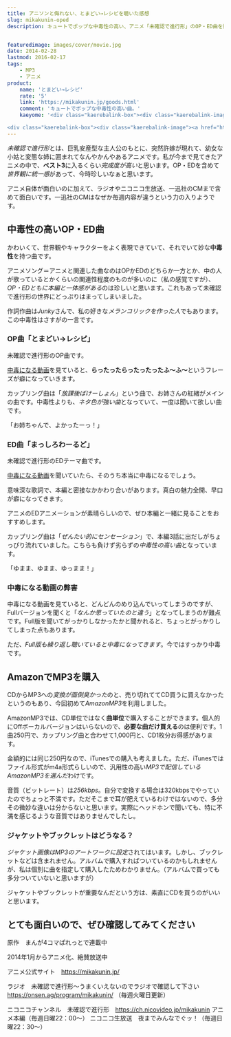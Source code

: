 ```yaml
---
title: アニソンと侮れない、とまどい→レシピを聴いた感想
slug: mikakunin-oped
description: キュートでポップな中毒性の高い、アニメ「未確認で進行形」のOP・ED曲を購入しました。アニメ自体も面白いのですが、それを彩る楽曲との一体感が素晴らしいです。さすがJunkyさんという感じです。


featuredimage: images/cover/movie.jpg
date: 2014-02-28
lastmod: 2016-02-17
tags: 
    - MP3
    - アニメ
product:
    name: 'とまどい→レシピ'
    rate: '5'
    link: 'https://mikakunin.jp/goods.html'
    comment: 'キュートでポップな中毒性の高い曲。'
    kaeyome: '<div class="kaerebalink-box"><div class="kaerebalink-image"><a href="https://www.amazon.co.jp/exec/obidos/ASIN/B00GLXWUNA/illusionspace-22/ref=nosim/" rel="nofollow" target="_blank"><img src="https://ecx.images-amazon.com/images/I/61imDQSQiAL._SL160_.jpg" style="border: none;" /></a></div><div class="kaerebalink-info"><div class="kaerebalink-name"><a href="https://www.amazon.co.jp/exec/obidos/ASIN/B00GLXWUNA/illusionspace-22/ref=nosim/" rel="nofollow" target="_blank">「とまどい→レシピ」(TVアニメ「未確認で進行形」オープニング・テーマ)</a><div class="kaerebalink-powered-date">posted with <a href="https://kaereba.com" rel="nofollow" target="_blank">カエレバ</a></div></div><div class="kaerebalink-detail">みかくにんぐッ! (CV:照井 春佳/CV:松井 恵理子/CV:吉田 有里) 東宝 2014-02-19    </div><div class="kaerebalink-link1"><div class="shoplinkamazon"><a href="https://www.amazon.co.jp/gp/search?keywords=%82%C6%82%DC%82%C7%82%A2%81%A8%83%8C%83V%83s&__mk_ja_JP=%83J%83%5E%83J%83i&tag=illusionspace-22" rel="nofollow" target="_blank" title="アマゾン" >Amazonで購入</a></div><div class="shoplinkrakuten"><a href="https://hb.afl.rakuten.co.jp/hgc/0e95387f.f2aef20d.0e953880.25e412bd/?pc=http%3A%2F%2Fsearch.rakuten.co.jp%2Fsearch%2Fmall%2F%25E3%2581%25A8%25E3%2581%25BE%25E3%2581%25A9%25E3%2581%2584%25E2%2586%2592%25E3%2583%25AC%25E3%2582%25B7%25E3%2583%2594%2F-%2Ff.1-p.1-s.1-sf.0-st.A-v.2%3Fx%3D0%26scid%3Daf_ich_link_urltxt%26m%3Dhttp%3A%2F%2Fm.rakuten.co.jp%2F" rel="nofollow" target="_blank" title="楽天市場" >楽天市場で購入</a></div></div></div><div class="booklink-footer" style="clear: left"></div></div>

<div class="kaerebalink-box"><div class="kaerebalink-image"><a href="https://www.amazon.co.jp/exec/obidos/ASIN/B00GLXWUE4/illusionspace-22/ref=nosim/" rel="nofollow" target="_blank"><img src="https://ecx.images-amazon.com/images/I/51lWn3eRLEL._SL160_.jpg" style="border: none;" /></a></div><div class="kaerebalink-info"><div class="kaerebalink-name"><a href="https://www.amazon.co.jp/exec/obidos/ASIN/B00GLXWUE4/illusionspace-22/ref=nosim/" rel="nofollow" target="_blank">「まっしろわーるど」(TVアニメ「未確認で進行形」エンディング・テーマ)</a><div class="kaerebalink-powered-date">posted with <a href="https://kaereba.com" rel="nofollow" target="_blank">カエレバ</a></div></div><div class="kaerebalink-detail">みかくにんぐッ! (CV:照井 春佳/CV:松井 恵理子/CV:吉田 有里) 東宝 2014-02-19    </div><div class="kaerebalink-link1"><div class="shoplinkamazon"><a href="https://www.amazon.co.jp/gp/search?keywords=%82%DC%82%C1%82%B5%82%EB%82%ED%81%5B%82%E9%82%C7&__mk_ja_JP=%83J%83%5E%83J%83i&tag=illusionspace-22" rel="nofollow" target="_blank" title="アマゾン" >Amazonで購入</a></div><div class="shoplinkrakuten"><a href="https://hb.afl.rakuten.co.jp/hgc/0e95387f.f2aef20d.0e953880.25e412bd/?pc=http%3A%2F%2Fsearch.rakuten.co.jp%2Fsearch%2Fmall%2F%25E3%2581%25BE%25E3%2581%25A3%25E3%2581%2597%25E3%2582%258D%25E3%2582%258F%25E3%2583%25BC%25E3%2582%258B%25E3%2581%25A9%2F-%2Ff.1-p.1-s.1-sf.0-st.A-v.2%3Fx%3D0%26scid%3Daf_ich_link_urltxt%26m%3Dhttp%3A%2F%2Fm.rakuten.co.jp%2F" rel="nofollow" target="_blank" title="楽天市場" >楽天市場で購入</a></div></div></div><div class="booklink-footer" style="clear: left"></div></div>'
---
```


<em>未確認で進行形</em>とは、巨乳安産型な主人公のもとに、突然許嫁が現れて、幼女な小姑と変態な姉に囲まれてなんやかんやあるアニメです。私が今まで見てきたアニメの中で、<strong>ベスト3</strong>に入るくらい<em>完成度が高い</em>と思います。OP・EDを含めて<em>世界観に統一感</em>があって、今時珍しいなぁと思います。

アニメ自体が面白いのに加えて、ラジオやニコニコ生放送、一迅社のCMまで含めて面白いです。一迅社のCMはなぜか毎週内容が違うという力の入りようです。


## 中毒性の高いOP・ED曲


かわいくて、世界観やキャラクターをよく表現できていて、それでいて妙な<strong>中毒性</strong>を持つ曲です。

アニメソング＝アニメと関連した曲なのはOPかEDのどちらか一方とか、中の人が歌っているとかくらいの関連性程度のものが多いのに（私の感覚ですが）、<em>OP・EDともに本編と一体感がある</em>のは珍しいと思います。これもあって未確認で進行形の世界にどっぷりはまってしまいました。

作詞作曲は<em>Junky</em>さんで、私の好きな<em>メランコリックを作った人</em>でもあります。この中毒性はさすがの一言です。


### OP曲「とまどい→レシピ」


未確認で進行形のOP曲です。

<a href="https://www.nicovideo.jp/watch/sm22640224" target="_blank">中毒になる動画</a>を見ていると、<strong>らったったらったったったふ〜ふ〜</strong>というフレーズが癖になっていきます。

カップリング曲は「<em>放課後ばけーしょん</em>」という曲で、お姉さんの紅緒がメインの曲です。中毒性よりも、<em>ネタ色が強い曲</em>となっていて、一度は聞いて欲しい曲です。

「お姉ちゃんで、よかったーっ！」


### ED曲「まっしろわーるど」


未確認で進行形のEDテーマ曲です。

<a href="https://www.nicovideo.jp/watch/sm22684972" target="_blank">中毒になる動画</a>を聞いていたら、そのうち本当に中毒になるでしょう。

意味深な歌詞で、本編と密接なかかわり合いがあります。真白の魅力全開、早口が癖になってきます。

アニメのEDアニメーションが素晴らしいので、ぜひ本編と一緒に見ることをおすすめします。

カップリング曲は「<em>ぜんたい的にセンセーション</em>」で、本編3話に出だしがちょっぴり流れていました。こちらも負けず劣らずの<em>中毒性の高い曲</em>となっています。

「ゆまま、ゆまま、ゆっまま！」


### 中毒になる動画の弊害


中毒になる動画を見ていると、どんどんのめり込んでいってしまうのですが、Fullバージョンを聞くと「<em>なんか思っていたのと違う</em>」となってしまうのが難点です。Full版を聞いてがっかりしなかったかと聞かれると、ちょっとがっかりしてしまった点もあります。

ただ、<em>Full版も繰り返し聴いていると中毒になってきます</em>。今ではすっかり中毒です。


## AmazonでMP3を購入


CDからMP3への<em>変換が面倒臭かった</em>のと、売り切れててCD買うに買えなかったというのもあり、今回初めて<em>AmazonMP3</em>を利用しました。

AmazonMP3では、CD単位ではなく<strong>曲単位</strong>で購入することができます。個人的にOffボーカルバージョンはいらないので、<strong>必要な曲だけ買える</strong>のは便利です。1曲250円で、カップリング曲と合わせて1,000円と、CD1枚分お得感があります。

金額的には同じ250円なので、iTunesでの購入も考えました。ただ、iTunesではファイル形式がm4a形式らしいので、汎用性の高い<em>MP3で配信しているAmazonMP3を選んだ</em>わけです。

音質（ビットレート）は<em>256kbps</em>。自分で変換する場合は320kbpsでやっていたのでちょっと不満です。ただそこまで耳が肥えているわけではないので、多分その微妙な違いは分からないと思います。実際にヘッドホンで聞いても、特に不満を感じるような音質ではありませんでしたし。


### ジャケットやブックレットはどうなる？


<em>ジャケット画像はMP3のアートワークに設定</em>されてはいます。しかし、ブックレットなどは含まれません。アルバムで購入すればついているのかもしれませんが、私は個別に曲を指定して購入したためわかりません。（アルバムで買っても多分ついていないと思いますが）

ジャケットやブックレットが重要なんだという方は、素直にCDを買うのがいいと思います。


## とても面白いので、ぜひ確認してみてください


原作　まんが4コマぱれっとで連載中

2014年1月からアニメ化、絶賛放送中

アニメ公式サイト　<a href="https://mikakunin.jp/" target="_blank">https://mikakunin.jp/</a>

ラジオ　未確認で進行形〜うまくいえないのでラジオで確認して下さい　<a href="https://onsen.ag/program/mikakunin/" target="_blank">https://onsen.ag/program/mikakunin/</a>
（毎週火曜日更新）

ニコニコチャンネル　未確認で進行形　<a href="https://ch.nicovideo.jp/mikakunin" target="_blank">https://ch.nicovideo.jp/mikakunin</a>
アニメ本編（毎週日曜22：00〜）
ニコニコ生放送　夜までみんなでぐッ！（毎週日曜22：30〜）


  